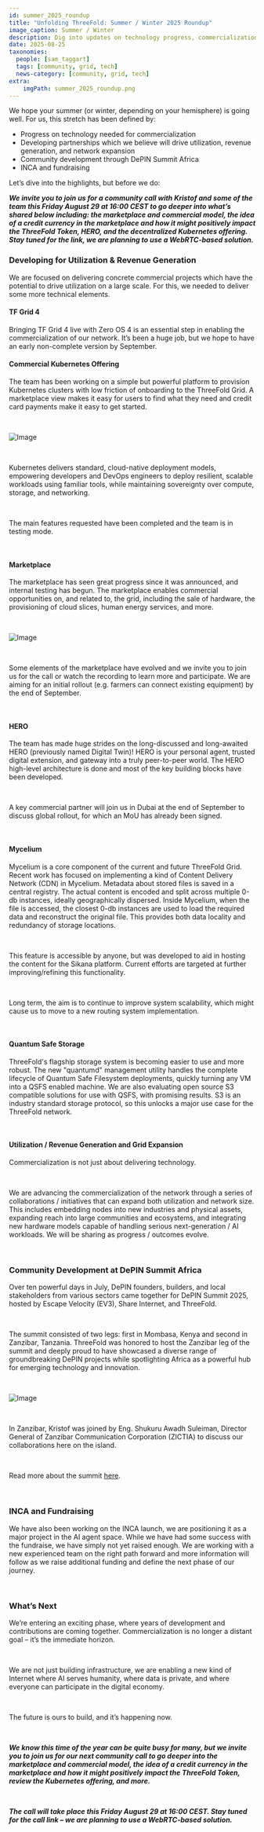 ```yaml
---
id: summer_2025_roundup
title: "Unfolding ThreeFold: Summer / Winter 2025 Roundup"
image_caption: Summer / Winter
description: Dig into updates on technology progress, commercialization strategy, community development, and the rest of the key happenings from the summer/winter.
date: 2025-08-25
taxonomies:
  people: [sam_taggart]
  tags: [community, grid, tech]
  news-category: [community, grid, tech]
extra:
    imgPath: summer_2025_roundup.png
---
```


We hope your summer (or winter, depending on your hemisphere) is going well. For us, this stretch has been defined by:

- Progress on technology needed for commercialization
- Developing partnerships which we believe will drive utilization, revenue generation, and network expansion
- Community development through DePIN Summit Africa
- INCA and fundraising

Let’s dive into the highlights, but before we do:

***We invite you to join us for a community call with Kristof and some of the team this Friday August 29 at 16:00 CEST to go deeper into what’s shared below including: the marketplace and commercial model, the idea of a credit currency in the marketplace and how it might positively impact the ThreeFold Token, HERO, and the decentralized Kubernetes offering. Stay tuned for the link, we are planning to use a WebRTC-based solution.*** <br/>

### **Developing for Utilization & Revenue Generation**

We are focused on delivering concrete commercial projects which have the potential to drive utilization on a large scale. For this, we needed to deliver some more technical elements. <br/>

#### TF Grid 4

Bringing TF Grid 4 live with Zero OS 4 is an essential step in enabling the commercialization of our network. It’s been a huge job, but we hope to have an early non-complete version by September. <br/>

#### Commercial Kubernetes Offering

The team has been working on a simple but powerful platform to provision Kubernetes clusters with low friction of onboarding to the ThreeFold Grid. A marketplace view makes it easy for users to find what they need and credit card payments make it easy to get started.

<br/>

![Image](img/kubernetes_end_aug.jpeg#mx-auto)

<br/>

Kubernetes delivers standard, cloud-native deployment models, empowering developers and DevOps engineers to deploy resilient, scalable workloads using familiar tools, while maintaining sovereignty over compute, storage, and networking.

<br/>

The main features requested have been completed and the team is in testing mode.

<br/>

#### Marketplace

The marketplace has seen great progress since it was announced, and internal testing has begun. The marketplace enables commercial opportunities on, and related to, the grid, including the sale of hardware, the provisioning of cloud slices, human energy services, and more.

<br/>

![Image](img/marketplace_end_aug.png#mx-auto)

<br/>

Some elements of the marketplace have evolved and we invite you to join us for the call or watch the recording to learn more and participate. We are aiming for an initial rollout (e.g. farmers can connect existing equipment) by the end of September.

<br/>

#### HERO

The team has made huge strides on the long-discussed and long-awaited HERO (previously named Digital Twin)! HERO is your personal agent, trusted digital extension, and gateway into a truly peer-to-peer world. The HERO high-level architecture is done and most of the key building blocks have been developed.

<br/>

A key commercial partner will join us in Dubai at the end of September to discuss global rollout, for which an MoU has already been signed.

<br/>

#### Mycelium

Mycelium is a core component of the current and future ThreeFold Grid. Recent work has focused on implementing a kind of Content Delivery Network (CDN) in Mycelium. Metadata about stored files is saved in a central registry. The actual content is encoded and split across multiple 0-db instances, ideally geographically dispersed. Inside Mycelium, when the file is accessed, the closest 0-db instances are used to load the required data and reconstruct the original file. This provides both data locality and redundancy of storage locations.

<br/>

This feature is accessible by anyone, but was developed to aid in hosting the content for the Sikana platform. Current efforts are targeted at further improving/refining this functionality.

<br/>

Long term, the aim is to continue to improve system scalability, which might cause us to move to a new routing system implementation.

<br/>

#### Quantum Safe Storage

ThreeFold's flagship storage system is becoming easier to use and more robust. The new "quantumd" management utility handles the complete lifecycle of Quantum Safe Filesystem deployments, quickly turning any VM into a QSFS enabled machine. We are also evaluating open source S3 compatible solutions for use with QSFS, with promising results. S3 is an industry standard storage protocol, so this unlocks a major use case for the ThreeFold network.

<br/>

#### Utilization / Revenue Generation and Grid Expansion

Commercialization is not just about delivering technology.

<br/>

We are advancing the commercialization of the network through a series of collaborations / initiatives that can expand both utilization and network size. This includes embedding nodes into new industries and physical assets, expanding reach into large communities and ecosystems, and integrating new hardware models capable of handling serious next-generation / AI workloads. We will be sharing as progress / outcomes evolve.

<br/>

### **Community Development at DePIN Summit Africa**

Over ten powerful days in July, DePIN founders, builders, and local stakeholders from various sectors came together for DePIN Summit 2025, hosted by Escape Velocity (EV3), Share Internet, and ThreeFold.

<br/>

The summit consisted of two legs: first in Mombasa, Kenya and second in Zanzibar, Tanzania. ThreeFold was honored to host the Zanzibar leg of the summit and deeply proud to have showcased a diverse range of groundbreaking DePIN projects while spotlighting Africa as a powerful hub for emerging technology and innovation.

<br/>

![Image](img/znzcollab.jpg#mx-auto)

<br/>

In Zanzibar, Kristof was joined by Eng. Shukuru Awadh Suleiman, Director General of Zanzibar Communication Corporation (ZICTIA) to discuss our collaborations here on the island.

<br/>

Read more about the summit [here](https://www.threefold.io/blog/depin-summit-recap/).

<br>

### **INCA and Fundraising**

We have also been working on the INCA launch, we are positioning it as a major project in the AI agent space. While we have had some success with the fundraise, we have simply not yet raised enough. We are working with a new experienced team on the right path forward and more information will follow as we raise additional funding and define the next phase of our journey.

<br/>

### **What’s Next**

We’re entering an exciting phase, where years of development and contributions are coming together. Commercialization is no longer a distant goal – it’s the immediate horizon.

<br/>

We are not just building infrastructure, we are enabling a new kind of Internet where AI serves humanity, where data is private, and where everyone can participate in the digital economy.

<br/>

The future is ours to build, and it’s happening now.

<br/>

***We know this time of the year can be quite busy for many, but we invite you to join us for our next community call to go deeper into the marketplace and commercial model, the idea of a credit currency in the marketplace and how it might positively impact the ThreeFold Token, review the Kubernetes offering, and more.***

<br/>

***The call will take place this Friday August 29 at 16:00 CEST. Stay tuned for the call link – we are planning to use a WebRTC-based solution.***
